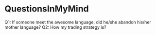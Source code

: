 # QuestionsInMyMind

Q1: If someone meet the awesome language, did he/she abandon his/her mother language?
Q2: How my trading strategy is?
